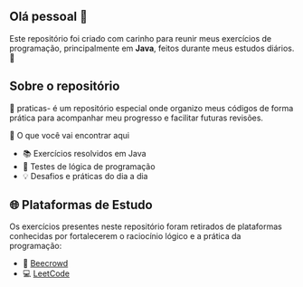 ## Olá pessoal 👋 
Este repositório foi criado com carinho para reunir meus exercícios de programação, principalmente em
**Java**, feitos durante meus estudos diários. 🚀
## Sobre o repositório 

📁 praticas- é um repositório especial onde organizo meus códigos de forma prática para acompanhar meu
progresso e facilitar futuras revisões.

📌 O que você vai encontrar aqui
- 📚 Exercícios resolvidos em Java
- 🧪 Testes de lógica de programação
- 💡 Desafios e práticas do dia a dia

## 🌐 Plataformas de Estudo
Os exercícios presentes neste repositório foram retirados de plataformas conhecidas por fortalecerem o raciocínio lógico e a prática da programação:

- 🧮 [Beecrowd](https://www.beecrowd.com.br/)
- 💻 [LeetCode](https://leetcode.com/)
